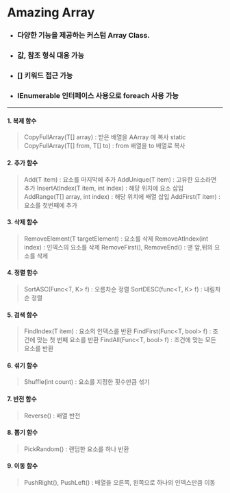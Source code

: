 
# **Amazing Array**

+ ### 다양한 기능을 제공하는 커스텀 Array Class.
+ ### 값, 참조 형식 대응 가능
+ ### [] 키워드 접근 가능
+ ### IEnumerable 인터페이스 사용으로 foreach 사용 가능

---

#### 1. 복제 함수 
> CopyFullArray(T[] array) : 받은 배열을 AArray 에 복사
> static CopyFullArray(T[] from, T[] to) : from 배열을 to 배열로 복사

#### 2. 추가 함수 
> Add(T item) : 요소를 마지막에 추가
> AddUnique(T item) : 고유한 요소라면 추가
> InsertAtIndex(T item, int index) : 해당 위치에 요소 삽입
> AddRange(T[] array, int index) : 해당 위치에 배열 삽입
> AddFirst(T item) : 요소를 첫번째에 추가

#### 3. 삭제 함수 
> RemoveElement(T targetElement) : 요소를 삭제
> RemoveAtIndex(int index) : 인덱스의 요소를 삭제
> RemoveFirst(), RemoveEnd() : 맨 앞,뒤의 요소를 삭제

#### 4. 정렬 함수 
> SortASC(Func<T, K> f) : 오름차순 정렬
> SortDESC(func<T, K> f) : 내림차순 정렬

#### 5. 검색 함수 
> FindIndex(T item) : 요소의 인덱스를 반환
> FindFirst(Func<T, bool> f) : 조건에 맞는 첫 번째 요소를 반환
> FindAll(Func<T, bool> f) : 조건에 맞는 모든 요소를 반환

#### 6. 섞기 함수 
> Shuffle(int count) : 요소를 지정한 횟수만큼 섞기

#### 7. 반전 함수 
> Reverse() : 배열 반전

#### 8. 뽑기 함수 
> PickRandom() : 랜덤한 요소를 하나 반환

#### 9. 이동 함수 
> PushRight(), PushLeft() : 배열을 오른쪽, 왼쪽으로 하나의 인덱스만큼 이동
